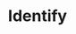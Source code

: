 ---
title: "Identify"
canonical: "skill/identify"
canonical_title: "Awakened Halfling Loresheet"
lists:
    - awakened-halfling-loresheet
tier: 1
osp_cost: 5
---